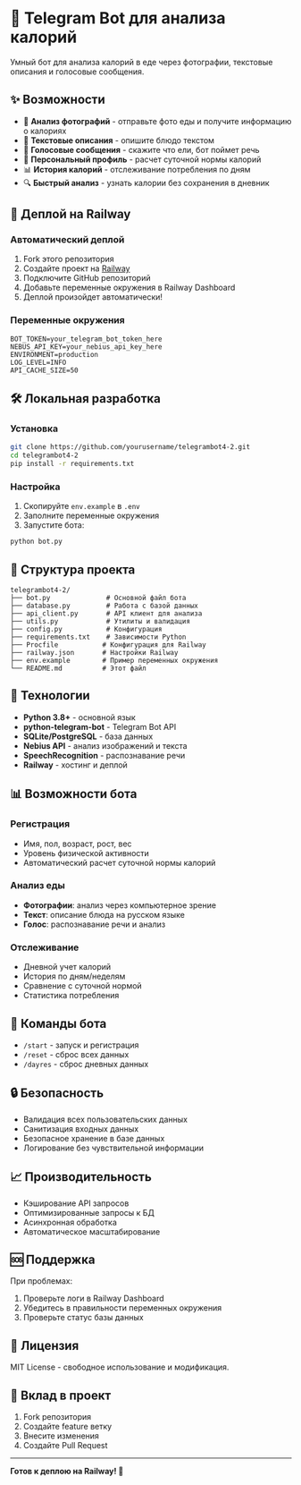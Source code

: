 # 🍕 Telegram Bot для анализа калорий

Умный бот для анализа калорий в еде через фотографии, текстовые описания и голосовые сообщения.

## ✨ Возможности

- 📸 **Анализ фотографий** - отправьте фото еды и получите информацию о калориях
- 📝 **Текстовые описания** - опишите блюдо текстом
- 🎤 **Голосовые сообщения** - скажите что ели, бот поймет речь
- 👤 **Персональный профиль** - расчет суточной нормы калорий
- 📊 **История калорий** - отслеживание потребления по дням
- 🔍 **Быстрый анализ** - узнать калории без сохранения в дневник

## 🚀 Деплой на Railway

### Автоматический деплой
1. Fork этого репозитория
2. Создайте проект на [Railway](https://railway.app)
3. Подключите GitHub репозиторий
4. Добавьте переменные окружения в Railway Dashboard
5. Деплой произойдет автоматически!

### Переменные окружения
```
BOT_TOKEN=your_telegram_bot_token_here
NEBUS_API_KEY=your_nebius_api_key_here
ENVIRONMENT=production
LOG_LEVEL=INFO
API_CACHE_SIZE=50
```

## 🛠️ Локальная разработка

### Установка
```bash
git clone https://github.com/yourusername/telegrambot4-2.git
cd telegrambot4-2
pip install -r requirements.txt
```

### Настройка
1. Скопируйте `env.example` в `.env`
2. Заполните переменные окружения
3. Запустите бота:
```bash
python bot.py
```

## 📁 Структура проекта

```
telegrambot4-2/
├── bot.py              # Основной файл бота
├── database.py         # Работа с базой данных
├── api_client.py       # API клиент для анализа
├── utils.py            # Утилиты и валидация
├── config.py           # Конфигурация
├── requirements.txt    # Зависимости Python
├── Procfile           # Конфигурация для Railway
├── railway.json       # Настройки Railway
├── env.example        # Пример переменных окружения
└── README.md          # Этот файл
```

## 🔧 Технологии

- **Python 3.8+** - основной язык
- **python-telegram-bot** - Telegram Bot API
- **SQLite/PostgreSQL** - база данных
- **Nebius API** - анализ изображений и текста
- **SpeechRecognition** - распознавание речи
- **Railway** - хостинг и деплой

## 📊 Возможности бота

### Регистрация
- Имя, пол, возраст, рост, вес
- Уровень физической активности
- Автоматический расчет суточной нормы калорий

### Анализ еды
- **Фотографии**: анализ через компьютерное зрение
- **Текст**: описание блюда на русском языке
- **Голос**: распознавание речи и анализ

### Отслеживание
- Дневной учет калорий
- История по дням/неделям
- Сравнение с суточной нормой
- Статистика потребления

## 🎯 Команды бота

- `/start` - запуск и регистрация
- `/reset` - сброс всех данных
- `/dayres` - сброс дневных данных

## 🔒 Безопасность

- Валидация всех пользовательских данных
- Санитизация входных данных
- Безопасное хранение в базе данных
- Логирование без чувствительной информации

## 📈 Производительность

- Кэширование API запросов
- Оптимизированные запросы к БД
- Асинхронная обработка
- Автоматическое масштабирование

## 🆘 Поддержка

При проблемах:
1. Проверьте логи в Railway Dashboard
2. Убедитесь в правильности переменных окружения
3. Проверьте статус базы данных

## 📝 Лицензия

MIT License - свободное использование и модификация.

## 🤝 Вклад в проект

1. Fork репозитория
2. Создайте feature ветку
3. Внесите изменения
4. Создайте Pull Request

---

**Готов к деплою на Railway! 🚀**